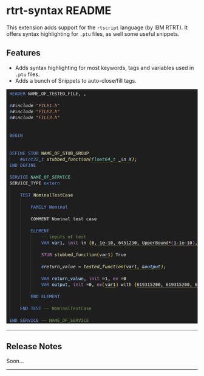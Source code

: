 # rtrt-syntax README

This extension adds support for the `rtscript` language (by IBM RTRT). It offers syntax highlighting for `.ptu` files, as well some useful snippets.

## Features

- Adds syntax highlighting for most keywords, tags and variables used in `.ptu` files.
- Adds a bunch of Snippets to auto-close/fill tags.

![Overview](images/Overview-rtscript-syntax.png)

---

<!-- ## Requirements

If you have any requirements or dependencies, add a section describing those and how to install and configure them. -->

<!-- ## Extension Settings

Include if your extension adds any VS Code settings through the `contributes.configuration` extension point.

For example:

This extension contributes the following settings:

* `myExtension.enable`: enable/disable this extension
* `myExtension.thing`: set to `blah` to do something -->

<!-- ## Known Issues

Calling out known issues can help limit users opening duplicate issues against your extension. -->

## Release Notes

Soon...

---
